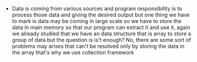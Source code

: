 - Data is coming from various sources and program responsibility is to process those data and giving the desired output but one thing we have to mark is data may be coming in large scale so we have to store the data in main memory so that our program can extract it and use it, again we already studied that we have an data structure that is array to store a group of data but the question is is't enough? No, there are some sort of problems may arises that can't be resolved only by storing the data in the array that's why we use collection framework